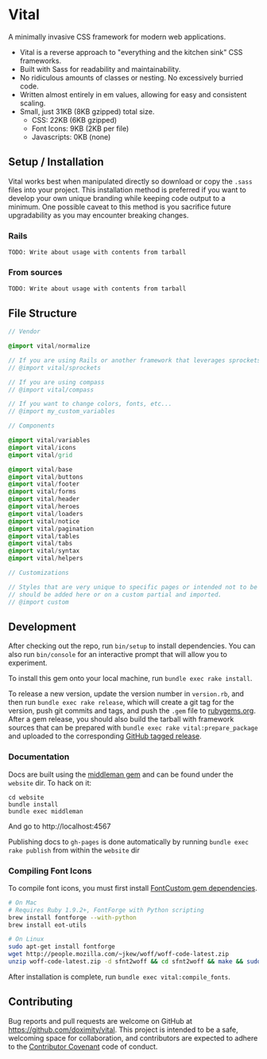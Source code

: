 # Vital

A minimally invasive CSS framework for modern web applications.

- Vital is a reverse approach to "everything and the kitchen sink" CSS frameworks.
- Built with Sass for readability and maintainability.
- No ridiculous amounts of classes or nesting. No excessively burried code.
- Written almost entirely in em values, allowing for easy and consistent scaling.
- Small, just 31KB (8KB gzipped) total size.
  - CSS: 22KB (6KB gzipped)
  - Font Icons: 9KB (2KB per file)
  - Javascripts: 0KB (none)

## Setup / Installation

Vital works best when manipulated directly so download or copy the `.sass` files
into your project. This installation method is preferred if you want to develop
your own unique branding while keeping code output to a minimum. One possible
caveat to this method is you sacrifice future upgradability as you may encounter
breaking changes.

### Rails

```
TODO: Write about usage with contents from tarball
```

### From sources

```
TODO: Write about usage with contents from tarball
```

## File Structure

```sass
// Vendor

@import vital/normalize

// If you are using Rails or another framework that leverages sprockets
// @import vital/sprockets

// If you are using compass
// @import vital/compass

// If you want to change colors, fonts, etc...
// @import my_custom_variables

// Components

@import vital/variables
@import vital/icons
@import vital/grid

@import vital/base
@import vital/buttons
@import vital/footer
@import vital/forms
@import vital/header
@import vital/heroes
@import vital/loaders
@import vital/notice
@import vital/pagination
@import vital/tables
@import vital/tabs
@import vital/syntax
@import vital/helpers

// Customizations

// Styles that are very unique to specific pages or intended not to be re-used
// should be added here or on a custom partial and imported.
// @import custom
```

## Development

After checking out the repo, run `bin/setup` to install dependencies. You can
also run `bin/console` for an interactive prompt that will allow you to
experiment.

To install this gem onto your local machine, run `bundle exec rake install`.

To release a new version, update the version number in `version.rb`, and then
run `bundle exec rake release`, which will create a git tag for the version,
push git commits and tags, and push the `.gem` file to
[rubygems.org](https://rubygems.org). After a gem release, you should also
build the tarball with framework sources that can be prepared with
`bundle exec rake vital:prepare_package` and uploaded to the corresponding
[GitHub tagged release](https://github.com/doximity/vital/releases).

### Documentation

Docs are built using the [middleman gem](https://middlemanapp.com/) and can be
found under the `website` dir. To hack on it:

```
cd website
bundle install
bundle exec middleman
```

And go to http://localhost:4567

Publishing docs to `gh-pages` is done automatically by running
`bundle exec rake publish` from within the `website` dir

### Compiling Font Icons

To compile font icons, you must first install [FontCustom gem dependencies](https://github.com/FontCustom/fontcustom#installation).

```bash
# On Mac
# Requires Ruby 1.9.2+, FontForge with Python scripting
brew install fontforge --with-python
brew install eot-utils

# On Linux
sudo apt-get install fontforge
wget http://people.mozilla.com/~jkew/woff/woff-code-latest.zip
unzip woff-code-latest.zip -d sfnt2woff && cd sfnt2woff && make && sudo mv sfnt2woff /usr/local/bin/
```

After installation is complete, run `bundle exec vital:compile_fonts`.

## Contributing

Bug reports and pull requests are welcome on GitHub at
https://github.com/doximity/vital. This project is intended to be a safe,
welcoming space for collaboration, and contributors are expected to adhere to
the [Contributor Covenant](http://contributor-covenant.org) code of conduct.
